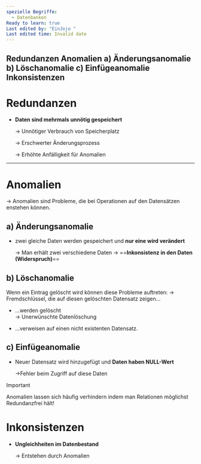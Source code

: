 ```yaml
---
spezielle Begriffe:
  - Datenbanken
Ready to learn: true
Last edited by: "EinJojo "
Last edited time: Invalid date
---
```

Redundanzen
Anomalien
a) Änderungsanomalie
b) Löschanomalie
c) Einfügeanomalie
Inkonsistenzen
---
# Redundanzen
- **Daten sind mehrmals unnötig gespeichert**
    
    → Unnötiger Verbrauch von Speicherplatz
    
    → Erschwerter Änderungsprozess
    
    → Erhöhte Anfälligkeit für Anomalien
    
      
    
---
# Anomalien
→ Anomalien sind Probleme, die bei Operationen auf den Datensätzen enstehen können.
## a) Änderungsanomalie
- zwei gleiche Daten werden gespeichert und **nur eine wird verändert**
    
    → Man erhält zwei verschiedene Daten → ==**Inkonsistenz in den Daten (Widerspruch)**==
    
## b) Löschanomalie
Wenn ein Eintrag gelöscht wird können diese Probleme auftreten:
→ Fremdschlüssel, die auf diesen gelöschten Datensatz zeigen…
- …werden gelöscht  
    → Unerwünschte Datenlöschung  
    
- …verweisen auf einen nicht existenten Datensatz.
  
## c) Einfügeanomalie
- Neuer Datensatz wird hinzugefügt und **Daten haben NULL-Wert**
    
    →Fehler beim Zugriff auf diese Daten
    
  
  

> [!important]  
> Anomalien lassen sich häufig verhindern indem man Relationen möglichst Redundanzfrei hält!  
  
# Inkonsistenzen
- **Ungleichheiten im Datenbestand**
    
    → Entstehen durch Anomalien